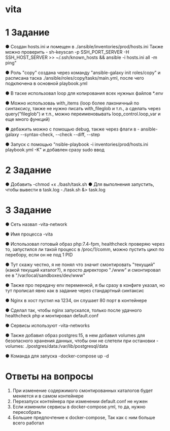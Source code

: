 # vita

# 1 Задание

● Создан hosts.ini и помещен в ./ansible/inventories/prod/hosts.ini
Также можно проверить 
    - sh-keyscan -p SSH_PORT_SERVER -H SSH_HOST_SERVER >> ~/.ssh/known_hosts && ansible -i hosts.ini all -m ping"

● Роль "copy" создана через команду "ansible-galaxy init roles/copy" и расписана таска ./ansible/roles/copy/tasks/main.yml, после чего подключена в основной playbook.yml

● В таске использовал loop для копирования всех нужных файлов *.env

● Можно использоваь with_items (loop более лаконичный по синтаксису, также не нужно писать with_fileglob и т.п., а сделать через query("fileglob") и т.п., можно переименовывать loop_control.loop_var и еще много функций)

● дебажить можно с помощью debug, также через флаги в 
    - ansible-galaxy --syntax-check, --check --diff, --step

● Запуск с помощью "nsible-playbook -i inventories/prod/hosts.ini playbook.yml -K" и добавлен сразу sudo ввод


# 2 Задание

● Добавить 
    -chmod +x ./bash/task.sh 
● Для выполнения запустить, чтобы вывести в task.log 
    -./task.sh &> task.log


# 3 Задание

● Сеть назвал 
    -vita-network

● Имя процесса 
    -vita

● Использовал готовый образ php:7.4-fpm, healthcheck проверяю через то, запустился ли такой процесс в /proc/1/comm, можно пустить цикл по перебору, если он не под 1 PID

● Тут скажу честно, я не понял что значит смонтировать "текущий" (какой текущий каталог?), я просто директорю "./www" и смонтировал ее в "/var/local/sandboxes/dev/www"

● Также про передачу env переменной, я бы сразу в конфиге указал, но тут прописал явно как в задание через стандартный синтаксис

● Nginx в хост пустил на 1234, он слушает 80 порт в контейнере

● Сделал так, чтобы nginx запускался, только после удачного healthcheck php и монтировал default.conf

● Сервисы используют 
    -vita-networks

● Также добавил образ postgres:15, в нем добавил volumes для безопасного хранения данных, чтобы они не слетели при остановки
    -volumes:
    ./postgres/data:/var/lib/postgresql/data

● Команда для запуска 
    -docker-compose up -d

# Ответы на вопросы

1. При изменение содержимого смонтированных каталогов будет меняется и в самом контейнере
2. Перезапуск контейнера при изменении default.conf не нужен
3. Если изменили сервисы в docker-compose.yml, то да, нужно пересобрать
4. Большее предпочтение к docker-compose, Так как с ним больше всего работал
    